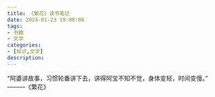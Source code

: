 ```yaml
---
title: 《繁花》读书笔记
date: 2024-01-23 19:00:00
tags:
- 书籍
- 文学
categories:
- [知识,文学]
description: 
---
```

“阿婆讲故事，习惯轮番讲下去，讲得阿宝不知不觉，身体变轻，时间变慢。”
———《繁花》




